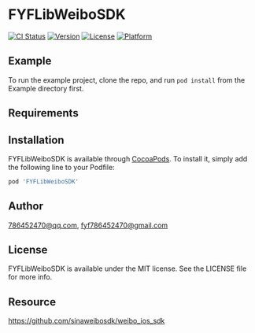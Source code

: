 # FYFLibWeiboSDK

[![CI Status](https://img.shields.io/travis/786452470@qq.com/FYFLibWeiboSDK.svg?style=flat)](https://travis-ci.org/786452470@qq.com/FYFLibWeiboSDK)
[![Version](https://img.shields.io/cocoapods/v/FYFLibWeiboSDK.svg?style=flat)](https://cocoapods.org/pods/FYFLibWeiboSDK)
[![License](https://img.shields.io/cocoapods/l/FYFLibWeiboSDK.svg?style=flat)](https://cocoapods.org/pods/FYFLibWeiboSDK)
[![Platform](https://img.shields.io/cocoapods/p/FYFLibWeiboSDK.svg?style=flat)](https://cocoapods.org/pods/FYFLibWeiboSDK)

## Example

To run the example project, clone the repo, and run `pod install` from the Example directory first.

## Requirements

## Installation

FYFLibWeiboSDK is available through [CocoaPods](https://cocoapods.org). To install
it, simply add the following line to your Podfile:

```ruby
pod 'FYFLibWeiboSDK'
```

## Author

786452470@qq.com, fyf786452470@gmail.com

## License

FYFLibWeiboSDK is available under the MIT license. See the LICENSE file for more info.

## Resource

https://github.com/sinaweibosdk/weibo_ios_sdk
